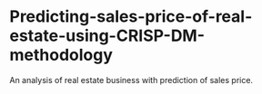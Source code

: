 # Predicting-sales-price-of-real-estate-using-CRISP-DM-methodology
An analysis of real estate business with prediction of sales price. 
